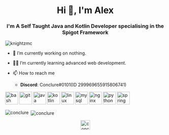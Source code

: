 <h1 align="center">Hi 👋, I'm Alex</h1>
<h3 align="center">I'm A Self Taught Java and Kotlin Developer specialising in the Spigot Framework</h3>

<p align="left"> <img src="https://komarev.com/ghpvc/?username=knightzmc" alt="knightzmc" /> </p>

- 🔧 I’m currently working on nothing.

- ✌🏼 I’m currently learning advanced web development.

- 📫 How to reach me
  * **Discord**: Conclure#0101(ID 299969655915806741)

<p align="left"><img src="https://www.vectorlogo.zone/logos/gnu_bash/gnu_bash-icon.svg" alt="bash" width="40" height="40"/> <img src="https://www.vectorlogo.zone/logos/git-scm/git-scm-icon.svg" alt="git" width="40" height="40"/> <img src="https://devicons.github.io/devicon/devicon.git/icons/java/java-original-wordmark.svg" alt="java" width="40" height="40"/> <img src="https://www.vectorlogo.zone/logos/kotlinlang/kotlinlang-icon.svg" alt="kotlin" width="40" height="40"/> <img src="https://devicons.github.io/devicon/devicon.git/icons/linux/linux-original.svg" alt="linux" width="40" height="40"/> <img src="https://devicons.github.io/devicon/devicon.git/icons/mysql/mysql-original-wordmark.svg" alt="mysql" width="40" height="40"/> <img src="https://devicons.github.io/devicon/devicon.git/icons/nginx/nginx-original.svg" alt="nginx" width="40" height="40"/> <img src="https://devicons.github.io/devicon/devicon.git/icons/python/python-original.svg" alt="python" width="40" height="40"/> <img src="https://www.vectorlogo.zone/logos/springio/springio-icon.svg" alt="spring" width="40" height="40"/></p><p><img align="left" src="https://github-readme-stats.vercel.app/api/top-langs/?username=conclure&layout=compact&hide=html&theme=onedark" alt="conclure" /></p>

<p>&nbsp;<img align="center" src="https://github-readme-stats.vercel.app/api?username=conclure&show_icons=true&theme=onedark" alt="conclure" /></p>

<p align="center">
<a href="https://twitter.com/bristermitten" target="blank"><img align="center" src="https://cdn.jsdelivr.net/npm/simple-icons@3.0.1/icons/twitter.svg" alt="conclure" height="30" width="30" /></a>
</p>
